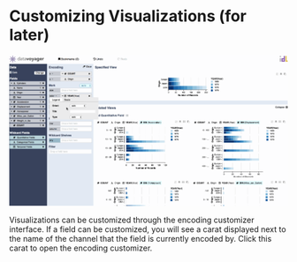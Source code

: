 # Customizing Visualizations \(for later\)

![](../.gitbook/assets/customization.gif)

Visualizations can be customized through the encoding customizer interface. If a field can be customized, you will see a carat displayed next to the name of the channel that the field is currently encoded by. Click this carat to open the encoding customizer.

